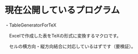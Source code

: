 # 現在公開しているプログラム

・TableGeneratorForTeX

  　Excelで作成した表をTeXの形式に変換するマクロです。
   
  　セルの横方向・縦方向結合に対応しているはずです（要検証）。
